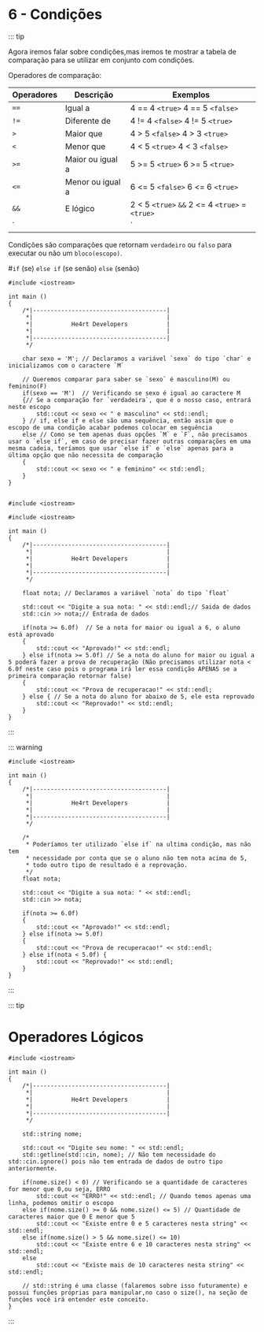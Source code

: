 # 6 - Condições


::: tip

Agora iremos falar sobre condições,mas iremos te mostrar a tabela de comparação para se utilizar em conjunto com condições.

Operadores de comparação: 

| Operadores   |      Descrição        |                  Exemplos                    |
| ------------ | --------------------- | -------------------------------------------- |
| `==`         |   Igual a             |      4 == 4  `<true>`   4 == 5 `<false>`     |
| `!=`         |   Diferente de        |      4 != 4  `<false>`  4 != 5  `<true>`     |
| `>`          |   Maior que           |      4 > 5   `<false>`  4 > 3   `<true>`     |
| `<`          |   Menor que           |      4 < 5   `<true>`   4 < 3  `<false>`     |
| `>=`         |   Maior ou igual a    |      5 >= 5  `<true>`   6 >= 5  `<true>`     |
| `<=`         |   Menor ou igual a    |      6 <= 5  `<false>`  6 <= 6  `<true>`     |
| `&&`         |   E lógico            |2 < 5 `<true>` `&&` 2 <= 4  `<true>`  = `<true>`|
| `||`         |   Ou lógico           |2 < 5 `<true>` `||` 5 <= 4  `<false>` = `<true>`|

Condições são comparações que retornam `verdadeiro` ou `falso` para executar ou não um `bloco(escopo)`.

#`if` (se) `else if` (se senão) `else` (senão)

```cpp{0}
#include <iostream>

int main () 
{
    /*|--------------------------------------|
     *|                                      |
     *|           He4rt Developers           |
     *|                                      |
     *|--------------------------------------|
     */

    char sexo = 'M'; // Declaramos a variável `sexo` do tipo `char` e inicializamos com o caractere `M`

    // Queremos comparar para saber se `sexo` é masculino(M) ou feminino(F)
    if(sexo == 'M')  // Verificando se sexo é igual ao caractere M
    {// Se a comparação for `verdadeira`, que é o nosso caso, entrará neste escopo
        std::cout << sexo << " e masculino" << std::endl;
    } // if, else if e else são uma sequência, então assim que o escopo de uma condição acabar podemos colocar em sequência
    else // Como se tem apenas duas opções `M` e `F`, não precisamos usar o `else if`, em caso de precisar fazer outras comparações em uma mesma cadeia, teríamos que usar `else if` e `else` apenas para a última opção que não necessita de comparação
    {
        std::cout << sexo << " e feminino" << std::endl;
    }
}


```

```cpp{0}
#include <iostream>

#include <iostream>

int main () 
{
    /*|--------------------------------------|
     *|                                      |
     *|           He4rt Developers           |
     *|                                      |
     *|--------------------------------------|
     */

    float nota; // Declaramos a variável `nota` do tipo `float`

    std::cout << "Digite a sua nota: " << std::endl;// Saida de dados
    std::cin >> nota;// Entrada de dados

    if(nota >= 6.0f)  // Se a nota for maior ou igual a 6, o aluno está aprovado
    {
        std::cout << "Aprovado!" << std::endl;
    } else if(nota >= 5.0f) // Se a nota do aluno for maior ou igual a 5 poderá fazer a prova de recuperação (Não precisamos utilizar nota < 6.0f neste caso pois o programa irá ler essa condição APENAS se a primeira comparação retornar false)
    {
        std::cout << "Prova de recuperacao!" << std::endl;
    } else { // Se a nota do aluno for abaixo de 5, ele esta reprovado
        std::cout << "Reprovado!" << std::endl;
    }
}
```
:::

::: warning

```cpp{0}
#include <iostream>

int main () 
{
    /*|--------------------------------------|
     *|                                      |
     *|           He4rt Developers           |
     *|                                      |
     *|--------------------------------------|
     */

    /* 
     * Poderíamos ter utilizado `else if` na ultima condição, mas não tem 
     * necessidade por conta que se o aluno não tem nota acima de 5,
     * todo outro tipo de resultado é a reprovação.
     */
    float nota; 

    std::cout << "Digite a sua nota: " << std::endl;
    std::cin >> nota;

    if(nota >= 6.0f)  
    {
        std::cout << "Aprovado!" << std::endl;
    } else if(nota >= 5.0f) 
    {
        std::cout << "Prova de recuperacao!" << std::endl;
    } else if(nota < 5.0f) { 
        std::cout << "Reprovado!" << std::endl;
    }
}

```
:::

::: tip

# Operadores Lógicos

```cpp{0}
#include <iostream>

int main () 
{
    /*|--------------------------------------|
     *|                                      |
     *|           He4rt Developers           |
     *|                                      |
     *|--------------------------------------|
     */
     
    std::string nome;

    std::cout << "Digite seu nome: " << std::endl;
    std::getline(std::cin, nome); // Não tem necessidade do std::cin.ignore() pois não tem entrada de dados de outro tipo anteriormente.

    if(nome.size() < 0) // Verificando se a quantidade de caracteres for menor que 0,ou seja, ERRO
        std::cout << "ERRO!" << std::endl; // Quando temos apenas uma linha, podemos omitir o escopo
    else if(nome.size() >= 0 && nome.size() <= 5) // Quantidade de caracteres maior que 0 E menor que 5
        std::cout << "Existe entre 0 e 5 caracteres nesta string" << std::endl;
    else if(nome.size() > 5 && nome.size() <= 10)
        std::cout << "Existe entre 6 e 10 caracteres nesta string" << std::endl;
    else 
        std::cout << "Existe mais de 10 caracteres nesta string" << std::endl;

    // std::string é uma classe (falaremos sobre isso futuramente) e possui funções próprias para manipular,no caso o size(), na seção de funções você irá entender este conceito.
}
```
:::